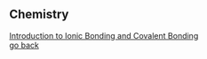 ## Chemistry<br>
[Introduction to Ionic Bonding and Covalent Bonding](chemistry/chemistry1.html) <br>
[go back](resources2.html) 